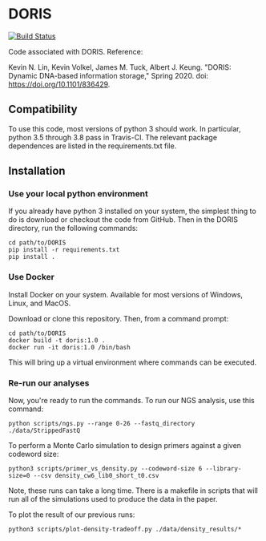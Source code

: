 # DORIS
[![Build Status](https://travis-ci.com/jamesmtuck/DORIS.svg?token=rCvdBqMzwWyNvxxUUbSh&branch=master)](https://travis-ci.com/jamesmtuck/DORIS)

Code associated with DORIS. Reference: 

Kevin N. Lin, Kevin Volkel, James M. Tuck, Albert J. Keung. "DORIS: Dynamic DNA-based information storage," Spring 2020. doi: https://doi.org/10.1101/836429.

## Compatibility

To use this code, most versions of python 3 should work. In particular, python 3.5 through 3.8 pass in Travis-CI. The relevant package dependences are listed in the requirements.txt file. 

## Installation 

### Use your local python environment
If you already have python 3 installed on your system, the simplest thing to do is download or checkout the code from GitHub.  Then in the DORIS directory, run the following commands:

    cd path/to/DORIS
    pip install -r requirements.txt
    pip install .

### Use Docker

Install Docker on your system. Available for most versions of Windows, Linux, and MacOS.

Download or clone this repository. Then, from a command prompt:

    cd path/to/DORIS
    docker build -t doris:1.0 .
    docker run -it doris:1.0 /bin/bash

This will bring up a virtual environment where commands can be executed. 

### Re-run our analyses

Now, you're ready to run the commands. To run our NGS analysis, use this command:

    python scripts/ngs.py --range 0-26 --fastq_directory ./data/StrippedFastQ

To perform a Monte Carlo simulation to design primers against a given codeword size:

    python3 scripts/primer_vs_density.py --codeword-size 6 --library-size=0 --csv density_cw6_lib0_short_t0.csv

Note, these runs can take a long time.  There is a makefile in scripts that will run all of the simulations used to produce the data in the paper.

To plot the result of our previous runs:

    python3 scripts/plot-density-tradeoff.py ./data/density_results/*
